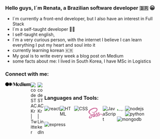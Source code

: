 ### Hello guys, I´m Renata, a Brazilian software developer :brazil: :grinning:

- I´m currently a front-end developer, but I also have an interest in Full Stack
- I´m a self-taught developer :woman_technologist:
- I self-taught english, 
- I´m a very curious person, with the internet I believe I can learn everything I put my heart and soul into it
- currently learning korean :kr:
- My goal is to write every week a blog post on Medium
- some facts about me: I lived in South Korea, I have MSc in Logistics



### Connect with me:

[<img align="left" alt="codeSTACKr.com" width="82px" src="https://github.com/Medium/medium-logos/blob/master/01_Logo/01_Black/SVG/Medium-Logo-Black-RGB.svg" />][medium]
[<img align="left" alt="codeSTACKr | Twitter" width="22px" src="https://cdn.jsdelivr.net/npm/simple-icons@v3/icons/twitter.svg" />][twitter]
[<img align="left" alt="codeSTACKr | LinkedIn" width="22px" src="https://cdn.jsdelivr.net/npm/simple-icons@v3/icons/linkedin.svg" />][linkedin]

<br />



### Languages and Tools:

<img align="left" alt="react" src="https://img.shields.io/badge/react%20-%2320232a.svg?&style=for-the-badge&logo=react&logoColor=%2361DAFB" />
<img align="left" alt="HTML" width="46px" src="https://img.shields.io/badge/-html5-E34F26?&style=for-the-badge&logo=html5&logoColor=white" />
<img align="left" alt="CSS" width="46px" src="https://img.shields.io/badge/-css3-1572B6?&style=for-the-badge&logo=css3&logoColor=white" />
<img align="left" alt="Sass" width="46px" src="https://raw.githubusercontent.com/github/explore/80688e429a7d4ef2fca1e82350fe8e3517d3494d/topics/sass/sass.png" />
<img align="left" alt="JavaScript" width="46px" src="https://img.shields.io/badge/-javascript-F7DF1E?&style=for-the-badge&logo=javascript&logoColor=black" />
<img align="left" alt="MongoDB" width="26px" src="https://raw.githubusercontent.com/github/explore/80688e429a7d4ef2fca1e82350fe8e3517d3494d/topics/mongodb/mongodb.png" />
<img align="left" alt="nodejs" src="https://img.shields.io/badge/node.js%20-%2343853D.svg?&style=for-the-badge&logo=node.js&logoColor=white" />
<img align="left" alt="python" src="https://img.shields.io/badge/python-4B8BBE?logo=python&logoColor=white&style=for-the-badge" />

<br/>

<img align="left" alt="mongodb" src="https://img.shields.io/badge/-MongoDB-white?&style=for-the-badge&logo=mongodb&logoColor=47A248"/>
<img align="left" alt="express" src="https://img.shields.io/badge/-Node.js-black?&style=for-the-badge&logo=node.js&logoColor=339933"/>


<br />
<br />


[medium]: https://medium.com/@renatamachado_73871
[twitter]: https://twitter.com/rennatts
[linkedin]: https://www.linkedin.com/in/renata-machado11/
